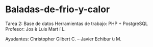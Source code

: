 # Baladas-de-frio-y-calor
Tarea 2: Base de datos
Herramientas de trabajo: PHP + PostgreSQL
Profesor: Jos ́e Luis Mart ́ı L.

Ayudantes: Christopher Gilbert C. – Javier Echibur ́u M.
